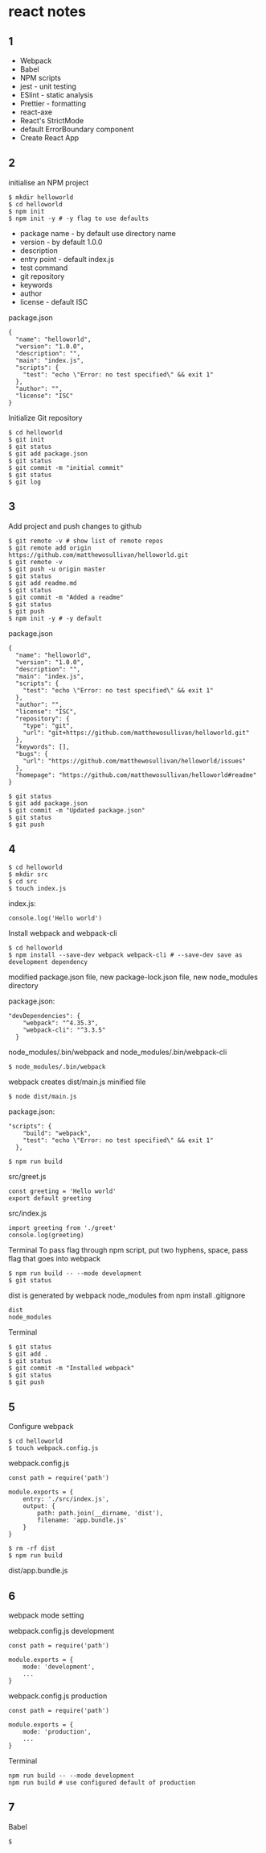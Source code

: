 # react notes
## 1

* Webpack
* Babel
* NPM scripts
* jest - unit testing
* ESlint - static analysis
* Prettier - formatting
* react-axe
* React's StrictMode 
* default ErrorBoundary component
* Create React App

## 2

initialise an NPM project
```
$ mkdir helloworld
$ cd helloworld
$ npm init
$ npm init -y # -y flag to use defaults
```
* package name - by default use directory name
* version - by default 1.0.0
* description
* entry point - default index.js
* test command
* git repository
* keywords
* author
* license - default ISC

package.json

```
{
  "name": "helloworld",
  "version": "1.0.0",
  "description": "",
  "main": "index.js",
  "scripts": {
    "test": "echo \"Error: no test specified\" && exit 1"
  },
  "author": "",
  "license": "ISC"
}
```
Initialize Git repository
```
$ cd helloworld
$ git init
$ git status
$ git add package.json
$ git status
$ git commit -m "initial commit"
$ git status
$ git log
```

## 3
Add project and push changes to github
```
$ git remote -v # show list of remote repos
$ git remote add origin https://github.com/matthewosullivan/helloworld.git
$ git remote -v
$ git push -u origin master
$ git status
$ git add readme.md
$ git status
$ git commit -m "Added a readme"
$ git status
$ git push
$ npm init -y # -y default 
```
package.json
```
{
  "name": "helloworld",
  "version": "1.0.0",
  "description": "",
  "main": "index.js",
  "scripts": {
    "test": "echo \"Error: no test specified\" && exit 1"
  },
  "author": "",
  "license": "ISC",
  "repository": {
    "type": "git",
    "url": "git+https://github.com/matthewosullivan/helloworld.git"
  },
  "keywords": [],
  "bugs": {
    "url": "https://github.com/matthewosullivan/helloworld/issues"
  },
  "homepage": "https://github.com/matthewosullivan/helloworld#readme"
}
```
```
$ git status
$ git add package.json
$ git commit -m "Updated package.json"
$ git status
$ git push
```
## 4

```
$ cd helloworld
$ mkdir src
$ cd src
$ touch index.js
```
index.js:
```
console.log('Hello world')
```
Install webpack and webpack-cli
```
$ cd helloworld
$ npm install --save-dev webpack webpack-cli # --save-dev save as development dependency
```
modified package.json file, new package-lock.json file, new node_modules directory 

package.json:
```
"devDependencies": {
    "webpack": "^4.35.3",
    "webpack-cli": "^3.3.5"
  }
```
node_modules/.bin/webpack and node_modules/.bin/webpack-cli

```
$ node_modules/.bin/webpack
```
webpack creates dist/main.js minified file
```
$ node dist/main.js
```
package.json:
```
"scripts": {
    "build": "webpack",
    "test": "echo \"Error: no test specified\" && exit 1"
  },
```

```
$ npm run build
```
src/greet.js
```
const greeting = 'Hello world'
export default greeting
```
src/index.js
```
import greeting from './greet'
console.log(greeting)
```
Terminal
To pass flag through npm script, put two hyphens, space, pass flag that goes into webpack
```
$ npm run build -- --mode development 
$ git status
```
dist is generated by webpack
node_modules from npm install
.gitignore
```
dist
node_modules
```
Terminal
```
$ git status
$ git add .
$ git status
$ git commit -m "Installed webpack"
$ git status
$ git push
```
## 5
Configure webpack

```
$ cd helloworld
$ touch webpack.config.js
```
webpack.config.js
```
const path = require('path')

module.exports = {
    entry: './src/index.js',
    output: {
        path: path.join(__dirname, 'dist'),
        filename: 'app.bundle.js'
    }
}
```
```
$ rm -rf dist
$ npm run build
```
dist/app.bundle.js

## 6
webpack mode setting 

webpack.config.js
development
```
const path = require('path')

module.exports = {
    mode: 'development',
    ...
}
```
webpack.config.js
production
```
const path = require('path')

module.exports = {
    mode: 'production',
    ...
}
```
Terminal
```
npm run build -- --mode development
npm run build # use configured default of production
```
## 7
Babel

```
$ 
```
